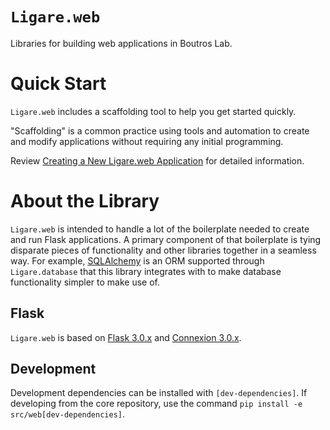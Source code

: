 # `Ligare.web`

Libraries for building web applications in Boutros Lab.

# Quick Start

`Ligare.web` includes a scaffolding tool to help you get started quickly.

"Scaffolding" is a common practice using tools and automation to create and modify applications without requiring any initial programming.

Review [Creating a New Ligare.web Application](https://github.com/uclahs-cds/Ligare/wiki/Creating-a-New-Ligare.web-Application) for detailed information.

# About the Library

`Ligare.web` is intended to handle a lot of the boilerplate needed to create and run Flask applications. A primary component of that boilerplate is tying disparate pieces of functionality and other libraries together in a seamless way. For example, [SQLAlchemy](https://www.sqlalchemy.org/) is an ORM supported through `Ligare.database` that this library integrates with to make database functionality simpler to make use of.

## Flask

`Ligare.web` is based on [Flask 3.0.x](https://flask.palletsprojects.com/en/3.0.x/) and [Connexion 3.0.x](https://connexion.readthedocs.io/en/3.0.5/).

## Development

Development dependencies can be installed with `[dev-dependencies]`. If developing from the core repository, use the command `pip install -e src/web[dev-dependencies]`.
